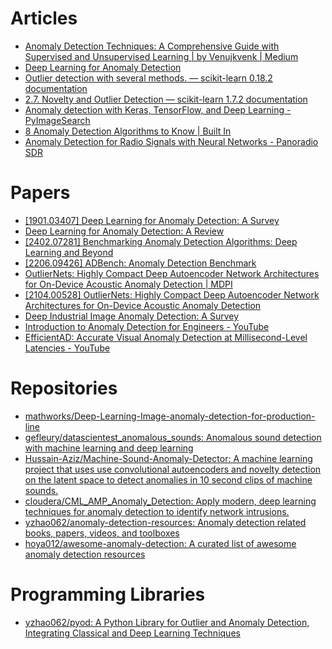 # Articles
- [Anomaly Detection Techniques: A Comprehensive Guide with Supervised and Unsupervised Learning | by Venujkvenk | Medium](https://medium.com/@venujkvenk/anomaly-detection-techniques-a-comprehensive-guide-with-supervised-and-unsupervised-learning-67671cdc9680)
- [Deep Learning for Anomaly Detection](https://ff12.fastforwardlabs.com/)
- [Outlier detection with several methods. — scikit-learn 0.18.2 documentation](https://scikit-learn.org/0.18/auto_examples/covariance/plot_outlier_detection.html)
- [2.7. Novelty and Outlier Detection — scikit-learn 1.7.2 documentation](https://scikit-learn.org/stable/modules/outlier_detection.html)
- [Anomaly detection with Keras, TensorFlow, and Deep Learning - PyImageSearch](https://pyimagesearch.com/2020/03/02/anomaly-detection-with-keras-tensorflow-and-deep-learning/)
- [8 Anomaly Detection Algorithms to Know | Built In](https://builtin.com/machine-learning/anomaly-detection-algorithms)
- [Anomaly Detection for Radio Signals with Neural Networks - Panoradio SDR](https://panoradio-sdr.de/anomaly-detection-for-radio-signals-with-neural-networks/)
# Papers
- [[1901.03407] Deep Learning for Anomaly Detection: A Survey](https://arxiv.org/abs/1901.03407)
- [Deep Learning for Anomaly Detection: A Review](https://arxiv.org/pdf/2007.02500)
- [[2402.07281] Benchmarking Anomaly Detection Algorithms: Deep Learning and Beyond](https://arxiv.org/abs/2402.07281)
- [[2206.09426] ADBench: Anomaly Detection Benchmark](https://arxiv.org/abs/2206.09426)
- [OutlierNets: Highly Compact Deep Autoencoder Network Architectures for On-Device Acoustic Anomaly Detection | MDPI](https://www.mdpi.com/1424-8220/21/14/4805)
- [[2104.00528] OutlierNets: Highly Compact Deep Autoencoder Network Architectures for On-Device Acoustic Anomaly Detection](https://arxiv.org/abs/2104.00528)
- [Deep Industrial Image Anomaly Detection: A Survey](https://www.mi-research.net/en/article/id/0949ccce-528a-465f-893f-410a7e80fec8)
- [Introduction to Anomaly Detection for Engineers - YouTube](https://www.youtube.com/watch?v=1TJZUERSSUo)
- [EfficientAD: Accurate Visual Anomaly Detection at Millisecond-Level Latencies - YouTube](https://www.youtube.com/watch?v=yhpkHOdpyPU)
# Repositories
- [mathworks/Deep-Learning-Image-anomaly-detection-for-production-line](https://github.com/mathworks/Deep-Learning-Image-anomaly-detection-for-production-line)
- [gefleury/datascientest_anomalous_sounds: Anomalous sound detection with machine learning and deep learning](https://github.com/gefleury/datascientest_anomalous_sounds)
- [Hussain-Aziz/Machine-Sound-Anomaly-Detector: A machine learning project that uses use convolutional autoencoders and novelty detection on the latent space to detect anomalies in 10 second clips of machine sounds.](https://github.com/Hussain-Aziz/Machine-Sound-Anomaly-Detector)
- [cloudera/CML_AMP_Anomaly_Detection: Apply modern, deep learning techniques for anomaly detection to identify network intrusions.](https://github.com/cloudera/CML_AMP_Anomaly_Detection)
- [yzhao062/anomaly-detection-resources: Anomaly detection related books, papers, videos, and toolboxes](https://github.com/yzhao062/anomaly-detection-resources)
- [hoya012/awesome-anomaly-detection: A curated list of awesome anomaly detection resources](https://github.com/hoya012/awesome-anomaly-detection)

# Programming Libraries
- [yzhao062/pyod: A Python Library for Outlier and Anomaly Detection, Integrating Classical and Deep Learning Techniques](https://github.com/yzhao062/pyod)